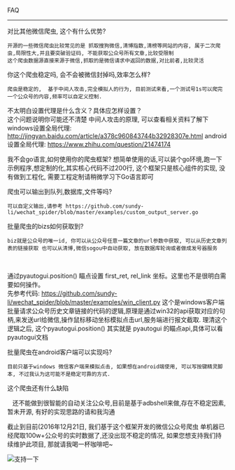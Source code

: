FAQ

------------------------------------------------------------------------

对比其他微信爬虫, 这个有什么优势?

    开源的一些微信爬虫比较常见的是 抓取搜狗微信,清博指数,清榜等网站的内容, 属于二次爬虫,局限性大,并且要突破验证码, 不能获取公众号所有文章,比较受限制
    这个爬虫数据源直接来源于微信,抓取的是微信请求中返回的数据,对比前者,比较灵活

你这个爬虫稳定吗, 会不会被微信封掉吗,效率怎么样?

    爬虫是稳定的,  基于中间人攻击,完全模拟人的行为, 目前测试来看,一个测试号1s可以爬完一个公众号的内容,频率可以自定义控制.
不太明白设置代理是什么含义？具体应怎样设置？
​    
    这个问题说明你可能还不清楚 中间人攻击的原理, 可以查看相关资料了解下
    windows设置全局代理: http://jingyan.baidu.com/article/a378c960843744b32928307e.html
    android设置全局代理: https://www.zhihu.com/question/21474174

我不会go语言,如何使用你的爬虫框架?
    想简单使用的话,可以装个go环境,跑一下示例程序,想定制的化,其实核心代码不过200行, 这个框架只是核心组件的实现, 没有做到工程化, 需要工程定制请稍微学习下Go语言即可

爬虫可以输出到队列,数据库,文件等吗?

    可以自定义输出,请参考 https://github.com/sundy-li/wechat_spider/blob/master/examples/custom_output_server.go

批量爬虫的bizs如何获取到?

    biz就是公众号的唯一id, 你可以从公众号任意一篇文章的url参数中获取, 可以从历史文章列表的链接获取 也可以从清博,微信sogou中自动获取, 放在数据库轮询或者做成发号器服务   
​    

通过pyautogui.position() 瞄点设置 first_ret, rel_link 坐标。这里也不是很明白需要如何操作。
​    
    先参考代码: https://github.com/sundy-li/wechat_spider/blob/master/examples/win_client.py
    这个是windows客户端批量请求公众号历史文章链接的代码的逻辑,原理是通过win32的api获取对应的句柄,来发送url给微信,操作鼠标移动坐标模拟点击url,服务端进行报文截取. 理清这个逻辑之后, 这个pyautogui.position() 其实就是  pyautogui 的瞄点api,具体可以看pyautogui文档


批量爬虫在android客户端可以实现吗?

    目前只基于windows 微信客户端来模拟点击, 如果想在android端使用, 可以写按键精灵脚本, 不过我认为这可能不是稳定可靠的方式.


这个爬虫还有什么缺陷

    还不能做到很智能的自动关注公众号,目前是基于adbshell来做,存在不稳定因素,暂未开源, 有好的实现思路的请和我沟通


截止到目前(2016年12月21日, 我们基于这个框架开发的微信公众号爬虫 单机器已经爬取100w+公众号的实时数据了,还没出现不稳定的情况,  如果您想支持我们持续维护此项目, 那就请我喝一杯咖啡吧~

![支持一下](donate.jpg)
    

